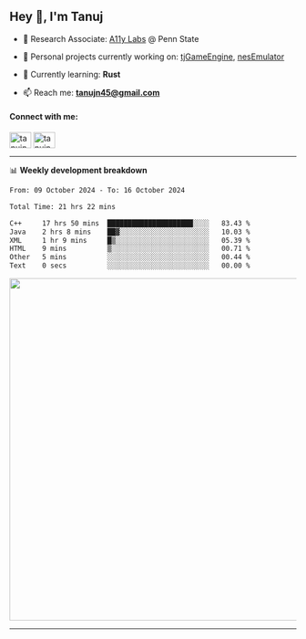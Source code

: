 <h2>Hey 👋, I'm Tanuj</h2>

- 🔬 Research Associate: [A11y Labs](https://a11y.ist.psu.edu/) @ Penn State 

- 🔭 Personal projects currently working on: [tjGameEngine](https://github.com/tanujn45/tjGameEngine), [nesEmulator](https://github.com/tanujn45/nesEmulator)

- 🌱 Currently learning: **Rust**

- 📫 Reach me: **tanujn45@gmail.com**

<h4 align="left">Connect with me:</h4>
<p align="left">
<a href="https://twitter.com/tanujn45" target="blank"><img align="center" src="https://raw.githubusercontent.com/rahuldkjain/github-profile-readme-generator/master/src/images/icons/Social/twitter.svg" alt="tanujn45" height="28" width="38" /></a>
<a href="https://linkedin.com/in/tanujn45" target="blank"><img align="center" src="https://raw.githubusercontent.com/rahuldkjain/github-profile-readme-generator/master/src/images/icons/Social/linked-in-alt.svg" alt="tanujn45" height="28" width="38" /></a>
</p>

-------

📊 **Weekly development breakdown**
<!--START_SECTION:waka-->

```txt
From: 09 October 2024 - To: 16 October 2024

Total Time: 21 hrs 22 mins

C++     17 hrs 50 mins  █████████████████████░░░░   83.43 %
Java    2 hrs 8 mins    ██▓░░░░░░░░░░░░░░░░░░░░░░   10.03 %
XML     1 hr 9 mins     █▒░░░░░░░░░░░░░░░░░░░░░░░   05.39 %
HTML    9 mins          ▒░░░░░░░░░░░░░░░░░░░░░░░░   00.71 %
Other   5 mins          ░░░░░░░░░░░░░░░░░░░░░░░░░   00.44 %
Text    0 secs          ░░░░░░░░░░░░░░░░░░░░░░░░░   00.00 %
```

<!--END_SECTION:waka-->

<img src="https://wakatime.com/share/@018e9abd-1aa4-4aa6-9db7-5ca3b999e810/4650b67a-98aa-46b4-b598-3d8a2451f0df.svg" width="600"/>

-------
